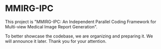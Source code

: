 # MMIRG-IPC
This project is "MMIRG-IPC: An Independent Parallel Coding Framework for Multi-view Medical Image Report Generation".

To better showcase the codebase, we are organizing and preparing it. We will announce it later. Thank you for your attention.
